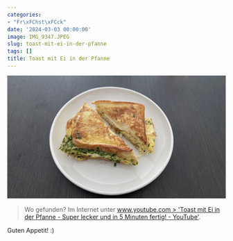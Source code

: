 ```yaml
---
categories:
- "Fr\xFChst\xFCck"
date: '2024-03-03 00:00:00'
image: IMG_9347.JPEG
slug: toast-mit-ei-in-der-pfanne
tags: []
title: Toast mit Ei in der Pfanne
---
```



![Foto 1](IMG_9348.JPEG)

> Wo gefunden? Im Internet unter [www.youtube.com > 'Toast mit Ei in der Pfanne - Super lecker und in 5 Minuten fertig! - YouTube'](https://www.youtube.com/watch?v=NnGPGhhgAbI&list=PLbQgSBARLkfFwOwLQntFkBtlj7x2Vn_7l).

Guten Appetit! :)
